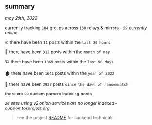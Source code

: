 
## summary
_may 29th, 2022_

currently tracking `104` groups across `150` relays & mirrors - _`59` currently online_

⏲ there have been `11` posts within the `last 24 hours`

🦈 there have been `312` posts within the `month of may`

🪐 there have been `1069` posts within the `last 90 days`

🏚 there have been `1641` posts within the `year of 2022`

🦕 there have been `3927` posts `since the dawn of ransomwatch`

there are `50` custom parsers indexing posts

_`20` sites using v2 onion services are no longer indexed - [support.torproject.org](https://support.torproject.org/onionservices/v2-deprecation/)_

> see the project [README](https://github.com/joshhighet/ransomwatch#ransomwatch--) for backend technicals
